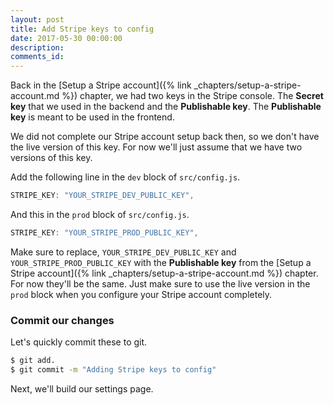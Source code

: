 ```yaml
---
layout: post
title: Add Stripe keys to config
date: 2017-05-30 00:00:00
description:
comments_id:
---
```


Back in the [Setup a Stripe account]({% link _chapters/setup-a-stripe-account.md %}) chapter, we had two keys in the Stripe console. The **Secret key** that we used in the backend and the **Publishable key**. The **Publishable key** is meant to be used in the frontend.

We did not complete our Stripe account setup back then, so we don't have the live version of this key. For now we'll just assume that we have two versions of this key.

Add the following line in the `dev` block of `src/config.js`.

``` js
STRIPE_KEY: "YOUR_STRIPE_DEV_PUBLIC_KEY",
```

And this in the `prod` block of `src/config.js`.

``` js
STRIPE_KEY: "YOUR_STRIPE_PROD_PUBLIC_KEY",
```

Make sure to replace, `YOUR_STRIPE_DEV_PUBLIC_KEY` and `YOUR_STRIPE_PROD_PUBLIC_KEY` with the **Publishable key** from the [Setup a Stripe account]({% link _chapters/setup-a-stripe-account.md %}) chapter. For now they'll be the same. Just make sure to use the live version in the `prod` block when you configure your Stripe account completely.

### Commit our changes

Let's quickly commit these to git.

``` bash
$ git add.
$ git commit -m "Adding Stripe keys to config"
```

Next, we'll build our settings page.
